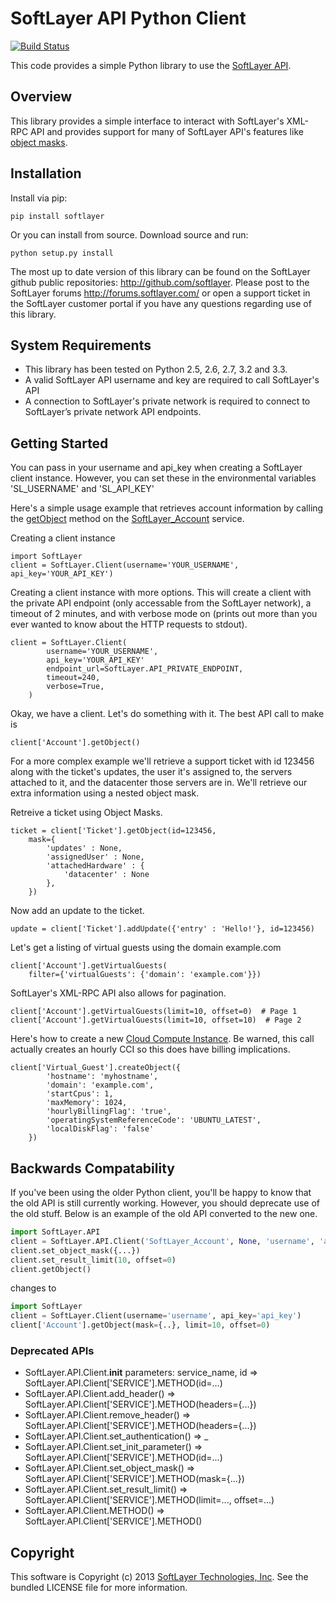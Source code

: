 SoftLayer API Python Client
===========================
[![Build Status](https://travis-ci.org/sudorandom/softlayer-api-python-client.png)](https://travis-ci.org/softlayer/softlayer-api-python-client)

This code provides a simple Python library to use the [SoftLayer API](http://sldn.softlayer.com/reference/softlayerapi).

Overview
--------

This library provides a simple interface to interact with SoftLayer's XML-RPC API and provides support for many of SoftLayer API's features like [object masks](http://sldn.softlayer.com/article/Using-Object-Masks-SoftLayer-API).

Installation
------------
Install via pip:
```
pip install softlayer
```

Or you can install from source. Download source and run:

```
python setup.py install
```


The most up to date version of this library can be found on the SoftLayer github public repositories: http://github.com/softlayer. Please post to the SoftLayer forums http://forums.softlayer.com/ or open a support ticket in the SoftLayer customer portal if you have any questions regarding use of this library.

System Requirements
-------------------

* This library has been tested on Python 2.5, 2.6, 2.7, 3.2 and 3.3.
* A valid SoftLayer API username and key are required to call SoftLayer's API
* A connection to SoftLayer's private network is required to connect to SoftLayer’s private network API endpoints.

## Getting Started
You can pass in your username and api_key when creating a SoftLayer client instance. However, you can set these in the environmental variables 'SL_USERNAME' and 'SL_API_KEY'

Here's a simple usage example that retrieves account information by calling the [getObject](http://sldn.softlayer.com/wiki/index.php/SoftLayer_Account::getObject) method on the [SoftLayer_Account](http://sldn.softlayer.com/wiki/index.php/SoftLayer_Account) service.

Creating a client instance
```
import SoftLayer
client = SoftLayer.Client(username='YOUR_USERNAME', api_key='YOUR_API_KEY')
```

Creating a client instance with more options. This will create a client with the private API endpoint (only accessable from the SoftLayer network), a timeout of 2 minutes, and with verbose mode on (prints out more than you ever wanted to know about the HTTP requests to stdout).
```
client = SoftLayer.Client(
        username='YOUR_USERNAME',
        api_key='YOUR_API_KEY'
        endpoint_url=SoftLayer.API_PRIVATE_ENDPOINT,
        timeout=240,
        verbose=True,
    )
```

Okay, we have a client. Let's do something with it. The best API call to make is 
```
client['Account'].getObject()
```

For a more complex example we'll retrieve a support ticket with id 123456 along with the ticket's updates, the user it's assigned to, the servers attached to it, and the datacenter those servers are in. We'll retrieve our extra information using a nested object mask.

Retreive a ticket using Object Masks.
```
ticket = client['Ticket'].getObject(id=123456,
    mask={
        'updates' : None,
        'assignedUser' : None,
        'attachedHardware' : {
            'datacenter' : None
        },
    })
```

Now add an update to the ticket.
```
update = client['Ticket'].addUpdate({'entry' : 'Hello!'}, id=123456)
```

Let's get a listing of virtual guests using the domain example.com
```
client['Account'].getVirtualGuests(
    filter={'virtualGuests': {'domain': 'example.com'}})
```

SoftLayer's XML-RPC API also allows for pagination.
```
client['Account'].getVirtualGuests(limit=10, offset=0)  # Page 1
client['Account'].getVirtualGuests(limit=10, offset=10)  # Page 2
```

Here's how to create a new [Cloud Compute Instance](http://sldn.softlayer.com/blog/phil/Simplified-CCI-Creation). Be warned, this call actually creates an hourly CCI so this does have billing implications.
```
client['Virtual_Guest'].createObject({
        'hostname': 'myhostname',
        'domain': 'example.com',
        'startCpus': 1,
        'maxMemory': 1024,
        'hourlyBillingFlag': 'true',
        'operatingSystemReferenceCode': 'UBUNTU_LATEST',
        'localDiskFlag': 'false'
    })
```

Backwards Compatability
-----------------------
If you've been using the older Python client, you'll be happy to know that the old API is still currently working. However, you should deprecate use of the old stuff. Below is an example of the old API converted to the new one.
```python
import SoftLayer.API
client = SoftLayer.API.Client('SoftLayer_Account', None, 'username', 'api_key')
client.set_object_mask({...})
client.set_result_limit(10, offset=0)
client.getObject()
```
changes to 
```python
import SoftLayer
client = SoftLayer.Client(username='username', api_key='api_key')
client['Account'].getObject(mask={..}, limit=10, offset=0)
```

### Deprecated APIs
* SoftLayer.API.Client.__init__ parameters: service_name, id => SoftLayer.API.Client['SERVICE'].METHOD(id=...)
* SoftLayer.API.Client.add_header() => SoftLayer.API.Client['SERVICE'].METHOD(headers={...})
* SoftLayer.API.Client.remove_header() => SoftLayer.API.Client['SERVICE'].METHOD(headers={...})
* SoftLayer.API.Client.set_authentication() => _
* SoftLayer.API.Client.set_init_parameter() => SoftLayer.API.Client['SERVICE'].METHOD(id=...)
* SoftLayer.API.Client.set_object_mask() => SoftLayer.API.Client['SERVICE'].METHOD(mask={...})
* SoftLayer.API.Client.set_result_limit() => SoftLayer.API.Client['SERVICE'].METHOD(limit=..., offset=...)
* SoftLayer.API.Client.METHOD() => SoftLayer.API.Client['SERVICE'].METHOD()


Copyright
---------
This software is Copyright (c) 2013 [SoftLayer Technologies, Inc](http://www.softlayer.com/). See the bundled LICENSE file for more information.
